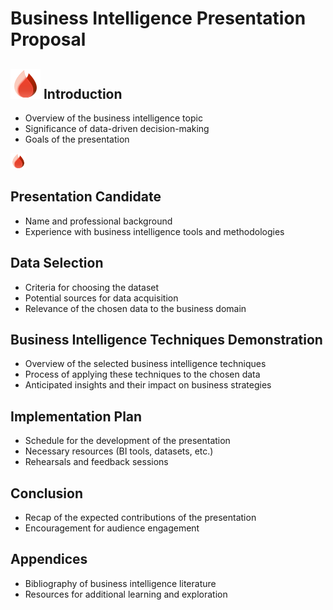 # Business Intelligence Presentation Proposal



## ![](https://github.com/RayHelyar/Capstone2024/blob/main/img/DrkFr.png?raw=true) Introduction
- Overview of the business intelligence topic
- Significance of data-driven decision-making
- Goals of the presentation


<img src="https://github.com/RayHelyar/Capstone2024/blob/main/img/DrkFr.png?raw=true" alt="Sized Rocket" width="25px" height="25px">

## Presentation Candidate
- Name and professional background
- Experience with business intelligence tools and methodologies

## Data Selection
- Criteria for choosing the dataset
- Potential sources for data acquisition
- Relevance of the chosen data to the business domain

## Business Intelligence Techniques Demonstration
- Overview of the selected business intelligence techniques
- Process of applying these techniques to the chosen data
- Anticipated insights and their impact on business strategies

## Implementation Plan
- Schedule for the development of the presentation
- Necessary resources (BI tools, datasets, etc.)
- Rehearsals and feedback sessions

## Conclusion
- Recap of the expected contributions of the presentation
- Encouragement for audience engagement

## Appendices
- Bibliography of business intelligence literature
- Resources for additional learning and exploration
